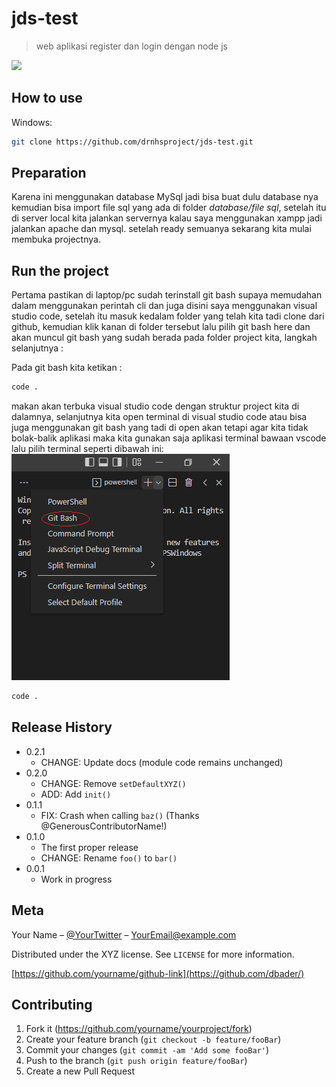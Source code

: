 # jds-test
> web aplikasi register dan login dengan node js

![](header.png)

## How to use

Windows:

```sh
git clone https://github.com/drnhsproject/jds-test.git
```

## Preparation

Karena ini menggunakan database MySql jadi bisa buat dulu database nya kemudian bisa import file sql yang ada di folder _database/file sql_, setelah itu di server local kita jalankan servernya kalau saya menggunakan xampp jadi jalankan apache dan mysql. setelah ready semuanya sekarang kita mulai membuka projectnya.

## Run the project

Pertama pastikan di laptop/pc sudah terinstall git bash supaya memudahan dalam menggunakan perintah cli dan juga disini saya menggunakan visual studio code, setelah itu masuk kedalam folder yang telah kita tadi clone dari github, kemudian klik kanan di folder tersebut lalu pilih git bash here dan akan muncul git bash yang sudah berada pada folder project kita, langkah selanjutnya :

Pada git bash kita ketikan :
```sh
code .
```
makan akan terbuka visual studio code dengan struktur project kita di dalamnya, selanjutnya kita open terminal di visual studio code atau bisa juga menggunakan git bash yang tadi di open akan tetapi agar kita tidak bolak-balik aplikasi maka kita gunakan saja aplikasi terminal bawaan vscode lalu pilih terminal seperti dibawah ini:
![](assets/choose-terminal.png)
```sh
code .
```
## Release History

* 0.2.1
    * CHANGE: Update docs (module code remains unchanged)
* 0.2.0
    * CHANGE: Remove `setDefaultXYZ()`
    * ADD: Add `init()`
* 0.1.1
    * FIX: Crash when calling `baz()` (Thanks @GenerousContributorName!)
* 0.1.0
    * The first proper release
    * CHANGE: Rename `foo()` to `bar()`
* 0.0.1
    * Work in progress

## Meta

Your Name – [@YourTwitter](https://twitter.com/dbader_org) – YourEmail@example.com

Distributed under the XYZ license. See ``LICENSE`` for more information.

[https://github.com/yourname/github-link](https://github.com/dbader/)

## Contributing

1. Fork it (<https://github.com/yourname/yourproject/fork>)
2. Create your feature branch (`git checkout -b feature/fooBar`)
3. Commit your changes (`git commit -am 'Add some fooBar'`)
4. Push to the branch (`git push origin feature/fooBar`)
5. Create a new Pull Request

<!-- Markdown link & img dfn's -->

